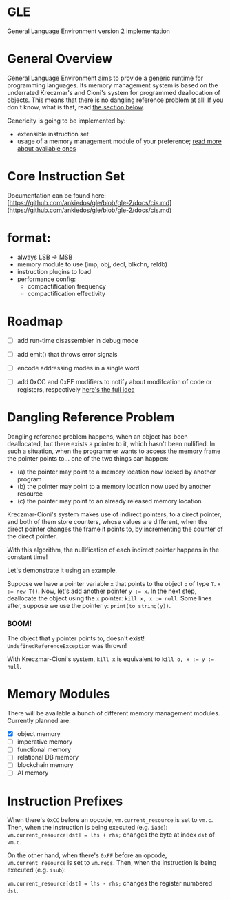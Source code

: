 # GLE
General Language Environment version 2 implementation

# General Overview
General Language Environment aims to provide a generic runtime for programming languages.
Its memory management system is based on the underrated Kreczmar's and Cioni's system for programmed deallocation of objects.
This means that there is no dangling reference problem at all! If you don't know, what is that, read [the section below](#dangling-reference-problem).

Genericity is going to be implemented by:
- extensible instruction set
- usage of a memory management module of your preference; [read more about available ones](#memory-modules)


# Core Instruction Set
Documentation can be found here: [https://github.com/ankiedos/gle/blob/gle-2/docs/cis.md](https://github.com/ankiedos/gle/blob/gle-2/docs/cis.md)

# format:
- always LSB -> MSB
- memory module to use (imp, obj, decl, blkchn, reldb)
- instruction plugins to load
- performance config:
  - compactification frequency
  - compactification effectivity

# Roadmap
- [ ] add run-time disassembler in debug mode
- [ ] add emit() that throws error signals
- [ ] encode addressing modes in a single word
- [ ] add 0xCC and 0xFF modifiers to notify about modifcation of code or registers, respectively [here's the full idea](#instruction-prefixes)


# Dangling Reference Problem
Dangling reference problem happens, when an object has been deallocated, but there exists a pointer to it, which hasn't been nullified. In such a situation,
when the programmer wants to access the memory frame the pointer points to...
one of the two things can happen:
- (a) the pointer may point to a memory location now locked by another program
- (b) the pointer may point to a memory location now used by another resource
- (c) the pointer may point to an already released memory location

Kreczmar-Cioni's system makes use of indirect pointers, to a direct pointer, and both of them store counters, whose values are different, when the direct pointer changes the frame it points to, by incrementing the counter of the direct pointer.

With this algorithm, the nullification of each indirect pointer happens in the constant time!

Let's demonstrate it using an example.

Suppose we have a pointer variable `x` that points to the object `o` of type `T`. `x := new T()`. Now, let's add another pointer `y := x`.
In the next step, deallocate the object using the `x` pointer: `kill x, x := null`.
Some lines after, suppose we use the pointer `y`: `print(to_string(y))`.

### **BOOM!**

The object that `y` pointer points to, doesn't exist! `UndefinedReferenceException` was thrown!

With Kreczmar-Cioni's system, `kill x` is equivalent to `kill o, x := y := null`.

# Memory Modules
There will be available a bunch of different memory management modules. Currently planned are:
- [x] object memory
- [ ] imperative memory
- [ ] functional memory
- [ ] relational DB memory
- [ ] blockchain memory
- [ ] AI memory

# Instruction Prefixes
When there's `0xCC` before an opcode, `vm.current_resource` is set to `vm.c`. Then, when the instruction is being executed (e.g. `iadd`):
`vm.current_resource[dst] = lhs + rhs;` changes the byte at index `dst` of `vm.c`.


On the other hand, when there's `0xFF` before an opcode, `vm.current_resource` is set to `vm.regs`. Then, when the instruction is being executed (e.g. `isub`):

`vm.current_resource[dst] = lhs - rhs;` changes the register numbered `dst`.